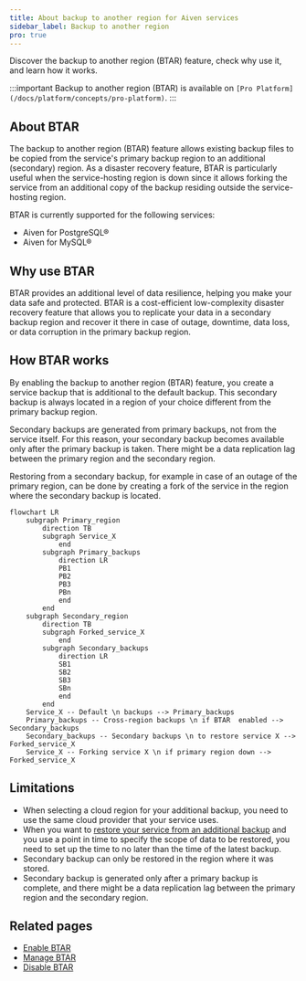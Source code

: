 ```yaml
---
title: About backup to another region for Aiven services
sidebar_label: Backup to another region
pro: true
---
```


Discover the backup to another region (BTAR) feature, check why use it, and learn how it works.

:::important
Backup to another region (BTAR) is available on
`[Pro Platform](/docs/platform/concepts/pro-platform)`.
:::

## About BTAR

The backup to another region (BTAR) feature allows existing backup files to be copied from
the service's primary backup region to an additional (secondary) region. As a disaster
recovery feature, BTAR is particularly useful when the service-hosting region is down
since it allows forking the service from an additional copy of the backup residing outside
the service-hosting region.

BTAR is currently supported for the following services:

- Aiven for PostgreSQL®
- Aiven for MySQL®

## Why use BTAR

BTAR provides an additional level of data resilience, helping you make your data safe and
protected. BTAR is a cost-efficient low-complexity disaster recovery feature that allows
you to replicate your data in a secondary backup region and recover it there in case of
outage, downtime, data loss, or data corruption in the primary backup region.

## How BTAR works

By enabling the backup to another region (BTAR) feature, you create a service backup that
is additional to the default backup. This secondary backup is always located in a region
of your choice different from the primary backup region.

Secondary backups are generated from primary backups, not from the service itself. For
this reason, your secondary backup becomes available only after the primary backup is
taken. There might be a data replication lag between the primary region and the secondary
region.

Restoring from a secondary backup, for example in case of an outage of the primary region,
can be done by creating a fork of the service in the region where the secondary backup is
located.

```mermaid
flowchart LR
    subgraph Primary_region
        direction TB
        subgraph Service_X
            end
        subgraph Primary_backups
            direction LR
            PB1
            PB2
            PB3
            PBn
            end
        end
    subgraph Secondary_region
        direction TB
        subgraph Forked_service_X
            end
        subgraph Secondary_backups
            direction LR
            SB1
            SB2
            SB3
            SBn
            end
        end
    Service_X -- Default \n backups --> Primary_backups
    Primary_backups -- Cross-region backups \n if BTAR  enabled --> Secondary_backups
    Secondary_backups -- Secondary backups \n to restore service X --> Forked_service_X
    Service_X -- Forking service X \n if primary region down --> Forked_service_X
```

## Limitations

- When selecting a cloud region for your additional backup, you need to use the same cloud
  provider that your service uses.
- When you want to
  [restore your service from an additional backup](/docs/platform/howto/btar/manage-backup-to-another-region)
  and you use a point in time to specify the scope of data to be restored, you need to set
  up the time to no later than the time of the latest backup.
- Secondary backup can only be restored in the region where it was stored.
- Secondary backup is generated only after a primary backup is complete, and there might
  be a data replication lag between the primary region and the secondary region.

## Related pages

- [Enable BTAR](/docs/platform/howto/btar/enable-backup-to-another-region)
- [Manage BTAR](/docs/platform/howto/btar/manage-backup-to-another-region)
- [Disable BTAR](/docs/platform/howto/btar/disable-backup-to-another-region)
